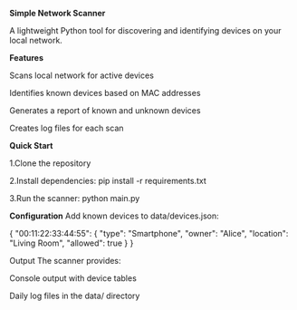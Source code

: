 **Simple Network Scanner**

A lightweight Python tool for discovering and identifying devices on your local network.

**Features**

  Scans local network for active devices
  
  Identifies known devices based on MAC addresses
  
  Generates a report of known and unknown devices
  
  Creates log files for each scan

**Quick Start**

1.Clone the repository

2.Install dependencies:
pip install -r requirements.txt

3.Run the scanner:
python main.py


**Configuration**
Add known devices to data/devices.json:

{
  "00:11:22:33:44:55": {
    "type": "Smartphone",
    "owner": "Alice",
    "location": "Living Room",
    "allowed": true
  }
}


Output
The scanner provides:

Console output with device tables

Daily log files in the data/ directory

